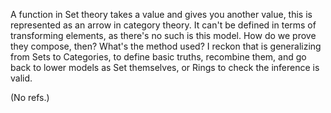 A function in Set theory takes a value and gives you another value, this is represented as an arrow in category theory. It can't be defined in terms of transforming elements, as there's no such is this model. How do we prove they compose, then? What's the method used?
I reckon that is generalizing from Sets to Categories, to define basic truths, recombine them, and go back to lower models as Set themselves, or Rings to check the inference is valid. 


(No refs.)